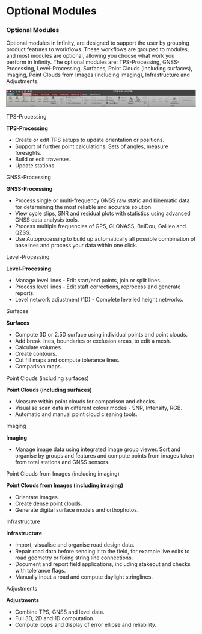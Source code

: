 # Optional Modules

### Optional Modules

Optional modules in Infinity, are designed to support the user by grouping product features to workflows. These workflows are grouped to modules, and most modules are optional, allowing you choose what work you perform in Infinity. The optional modules are: TPS-Processing, GNSS-Processing, Level-Processing, Surfaces, Point Clouds (including surfaces), Imaging, Point Clouds from Images (including imaging), Infrastructure and Adjustments.

![Image](graphics/01006209.jpg)

TPS-Processing

**TPS-Processing**

- Create or edit TPS setups to update orientation or positions.
- Support of further point calculations: Sets of angles, measure foresights.
- Build or edit traverses.
- Update stations.

GNSS-Processing

**GNSS-Processing**

- Process single or multi-frequency GNSS raw static and kinematic data for determining the most reliable and accurate solution.
- View cycle slips, SNR and residual plots with statistics using advanced GNSS data analysis tools.
- Process multiple frequencies of GPS, GLONASS, BeiDou, Galileo and QZSS.
- Use Autoprocessing to build up automatically all possible combination of baselines and process your data within one click.

Level-Processing

**Level-Processing**

- Manage level lines - Edit start/end points, join or split lines.
- Process level lines - Edit staff corrections, reprocess and generate reports.
- Level network adjustment (1D) - Complete levelled height networks.

Surfaces

**Surfaces**

- Compute 3D or 2.5D surface using individual points and point clouds.
- Add break lines, boundaries or exclusion areas, to edit a mesh.
- Calculate volumes.
- Create contours.
- Cut fill maps and compute tolerance lines.
- Comparison maps.

Point Clouds (including surfaces)

**Point Clouds (including surfaces)**

- Measure within point clouds for comparison and checks.
- Visualise scan data in different colour modes - SNR, Intensity, RGB.
- Automatic and manual point cloud cleaning tools.

Imaging

**Imaging**

- Manage image data using integrated image group viewer. Sort and organise by groups and features and compute points from images taken from total stations and GNSS sensors.

Point Clouds from Images (including imaging)

**Point Clouds from Images (including imaging)**

- Orientate images.
- Create dense point clouds.
- Generate digital surface models and orthophotos.

Infrastructure

**Infrastructure**

- Import, visualise and organise road design data.
- Repair road data before sending it to the field, for example live edits to road geometry or fixing string line connections.
- Document and report field applications, including stakeout and checks with tolerance flags.
- Manually input a road and compute daylight stringlines.

Adjustments

**Adjustments**

- Combine TPS, GNSS and level data.
- Full 3D, 2D and 1D computation.
- Compute loops and display of error ellipse and reliability.

